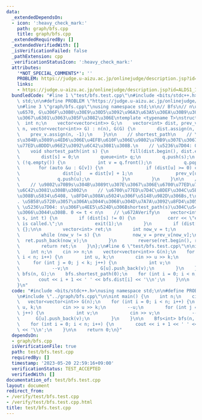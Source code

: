 ```yaml
---
data:
  _extendedDependsOn:
  - icon: ':heavy_check_mark:'
    path: graph/bfs.cpp
    title: graph/bfs.cpp
  _extendedRequiredBy: []
  _extendedVerifiedWith: []
  _isVerificationFailed: false
  _pathExtension: cpp
  _verificationStatusIcon: ':heavy_check_mark:'
  attributes:
    '*NOT_SPECIAL_COMMENTS*': ''
    PROBLEM: https://judge.u-aizu.ac.jp/onlinejudge/description.jsp?id=ALDS1_11_C&lang=ja
    links:
    - https://judge.u-aizu.ac.jp/onlinejudge/description.jsp?id=ALDS1_11_C&lang=ja
  bundledCode: "#line 1 \"test/bfs.test.cpp\"\n#include <bits/stdc++.h>\nusing namespace\
    \ std;\n\n#define PROBLEM \"https://judge.u-aizu.ac.jp/onlinejudge/description.jsp?id=ALDS1_11_C&lang=ja\"\
    \n#line 3 \"graph/bfs.cpp\"\nusing namespace std;\n\n// Bfs\n// n\u306F\u9802\u70B9\
    \u6570, G\u306F\u30B0\u30E9\u30D5\u3092\u96A3\u63A5\u30EA\u30B9\u30C8\u5F62\u5F0F\
    \u3067\u6301\u3063\u305F\u3082\u306E\ntemplate <typename T>\nstruct Bfs {\n  \
    \  int n;\n    vector<vector<int>> G;\n    vector<int> dist, prev_v;\n\n    Bfs(int\
    \ n, vector<vector<int>> G) : n(n), G(G) {\n        dist.assign(n, -1);\n    \
    \    prev_v.assign(n, -1);\n    }\n\n    // shortest_path\n    // \u9802\u70B9\
    s\u304B\u3089\u4ED6\u306E\u4EFB\u610F\u306E\u9802\u70B9\u307E\u3067\u306E\u6700\
    \u77ED\u8DDD\u96E2\u3092\u6C42\u3081\u308B.\n    // \u5236\u7D04: 0 <= s < n\n\
    \    void shortest_path(int s) {\n        fill(dist.begin(), dist.end(), -1);\n\
    \        dist[s] = 0;\n        queue<int> q;\n        q.push(s);\n        while\
    \ (!q.empty()) {\n            int v = q.front();\n            q.pop();\n     \
    \       for (auto &u : G[v]) {\n                if (dist[u] >= 0) continue;\n\
    \                dist[u]   = dist[v] + 1;\n                prev_v[u] = v;\n  \
    \              q.push(u);\n            }\n        }\n    }\n\n    // restore_path\n\
    \    // \u9802\u70B9s\u304B\u3089t\u307E\u3067\u306E\u6700\u77ED\u7D4C\u8DEF\u3092\
    \u6C42\u3081\u308B\u3002\n    // \u6700\u77ED\u7D4C\u8DEF\u304C\u5B58\u5728\u3059\
    \u308B\u5834\u5408, \u8FD4\u308A\u5024\u306F\u5148\u982D\u306Bs,t\u3092\u542B\u3080\
    . \u5B58\u5728\u3057\u306A\u3044\u3068\u304D\u7A7A\u3092\u8FD4\u3059.\n    //\
    \ \u5236\u7D04: s\u306F\u4EE5\u524D\u306Bshortest_path(s)\u304C\u547C\u3070\u308C\
    \u3066\u3044\u308B. 0 <= t < n\n    // \u672AVerify\n    vector<int> restore_path(int\
    \ s, int t) {\n        if (dist[s] != 0) {\n            cerr << \"error when restore_path()\
    \ is called.\";\n            exit(1);\n        }\n        if (dist[t] < 0) return\
    \ {};\n\n        vector<int> ret;\n        int now_v = t;\n        ret.push_back(now_v);\n\
    \        while (now_v != s) {\n            now_v = prev_v[now_v];\n          \
    \  ret.push_back(now_v);\n        }\n        reverse(ret.begin(), ret.end());\n\
    \        return ret;\n    }\n};\n#line 6 \"test/bfs.test.cpp\"\n\nint main() {\n\
    \    int n;\n    cin >> n;\n    vector<vector<int>> G(n);\n    for (int i = 0;\
    \ i < n; i++) {\n        int u, k;\n        cin >> u >> k;\n        --u;\n   \
    \     for (int j = 0; j < k; j++) {\n            int v;\n            cin >> v;\n\
    \            --v;\n            G[u].push_back(v);\n        }\n    }\n\n    Bfs<int>\
    \ bfs(n, G);\n    bfs.shortest_path(0);\n    for (int i = 0; i < n; i++) {\n \
    \       cout << i + 1 << ' ' << bfs.dist[i] << '\\n';\n    }\n\n    return 0;\n\
    }\n"
  code: "#include <bits/stdc++.h>\nusing namespace std;\n\n#define PROBLEM \"https://judge.u-aizu.ac.jp/onlinejudge/description.jsp?id=ALDS1_11_C&lang=ja\"\
    \n#include \"../graph/bfs.cpp\"\n\nint main() {\n    int n;\n    cin >> n;\n \
    \   vector<vector<int>> G(n);\n    for (int i = 0; i < n; i++) {\n        int\
    \ u, k;\n        cin >> u >> k;\n        --u;\n        for (int j = 0; j < k;\
    \ j++) {\n            int v;\n            cin >> v;\n            --v;\n      \
    \      G[u].push_back(v);\n        }\n    }\n\n    Bfs<int> bfs(n, G);\n    bfs.shortest_path(0);\n\
    \    for (int i = 0; i < n; i++) {\n        cout << i + 1 << ' ' << bfs.dist[i]\
    \ << '\\n';\n    }\n\n    return 0;\n}"
  dependsOn:
  - graph/bfs.cpp
  isVerificationFile: true
  path: test/bfs.test.cpp
  requiredBy: []
  timestamp: '2023-05-20 22:59:16+09:00'
  verificationStatus: TEST_ACCEPTED
  verifiedWith: []
documentation_of: test/bfs.test.cpp
layout: document
redirect_from:
- /verify/test/bfs.test.cpp
- /verify/test/bfs.test.cpp.html
title: test/bfs.test.cpp
---
```

